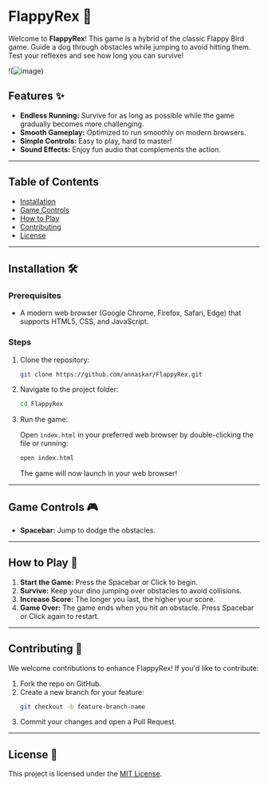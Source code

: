 # FlappyRex 🦖

Welcome to **FlappyRex**! This game is a hybrid of the classic Flappy Bird game. Guide a dog through obstacles while jumping to avoid hitting them. Test your reflexes and see how long you can survive!

!(![image](https://github.com/user-attachments/assets/497d9515-14c0-4ffc-9bc0-4e8c9e5296c4)) <!-- Add a valid screenshot path here -->

## Features ✨

- **Endless Running:** Survive for as long as possible while the game gradually becomes more challenging.
- **Smooth Gameplay:** Optimized to run smoothly on modern browsers.
- **Simple Controls:** Easy to play, hard to master!
- **Sound Effects:** Enjoy fun audio that complements the action.

---

## Table of Contents

- [Installation](#installation-🛠️)
- [Game Controls](#game-controls-🎮)
- [How to Play](#how-to-play-📜)
- [Contributing](#contributing-🤝)
- [License](#license-📄)

---

## Installation 🛠️

### Prerequisites

- A modern web browser (Google Chrome, Firefox, Safari, Edge) that supports HTML5, CSS, and JavaScript.

### Steps

1. Clone the repository:
    ```bash
    git clone https://github.com/annaskar/FlappyRex.git
    ```

2. Navigate to the project folder:
    ```bash
    cd FlappyRex
    ```

3. Run the game:

   Open `index.html` in your preferred web browser by double-clicking the file or running:

    ```bash
    open index.html
    ```

   The game will now launch in your web browser!

---

## Game Controls 🎮

- **Spacebar:** Jump to dodge the obstacles.

---

## How to Play 📜

1. **Start the Game:** Press the Spacebar or Click to begin.
2. **Survive:** Keep your dino jumping over obstacles to avoid collisions.
3. **Increase Score:** The longer you last, the higher your score.
4. **Game Over:** The game ends when you hit an obstacle. Press Spacebar or Click again to restart.

---

## Contributing 🤝

We welcome contributions to enhance FlappyRex! If you'd like to contribute:

1. Fork the repo on GitHub.
2. Create a new branch for your feature:
    ```bash
    git checkout -b feature-branch-name
    ```
3. Commit your changes and open a Pull Request.

---

## License 📄

This project is licensed under the [MIT License](LICENSE).
